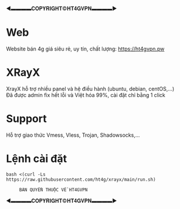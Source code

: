 ◄▬▬▬▬𝐂𝐎𝐏𝐘𝐑𝐈𝐆𝐇𝐓©𝐇𝐓𝟒𝐆𝐕𝐏𝐍▬▬▬▬►
# Web
Website bán 4g giá siêu rẻ, uy tín, chất lượng: https://ht4gvpn.pw
# XRayX
XrayX hỗ trợ nhiều panel và hệ điều hành (ubuntu, debian, centOS,...)
<br>
Đã được admin fix hết lỗi và Việt hóa 99%, cài đặt chỉ bằng 1 click
# Support
Hỗ trợ giao thức Vmess, Vless, Trojan, Shadowsocks,...

# Lệnh cài đặt

```
bash <(curl -Ls https://raw.githubusercontent.com/ht4g/xrayx/main/run.sh)
```
 
         BẢN QUYỀN THUỘC VỀ HT4GVPN
◄▬▬▬▬𝐂𝐎𝐏𝐘𝐑𝐈𝐆𝐇𝐓©𝐇𝐓𝟒𝐆𝐕𝐏𝐍▬▬▬▬►
